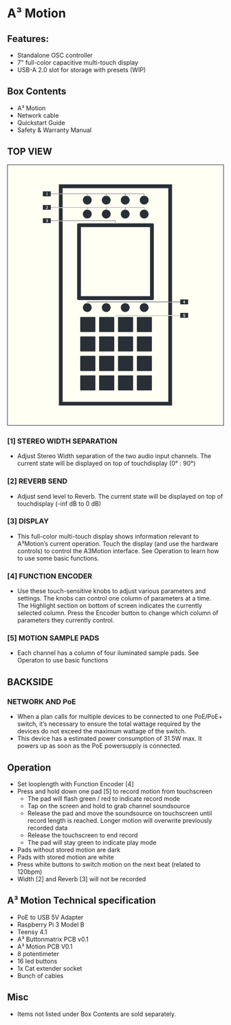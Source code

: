 # A³ Motion
## Features:
- Standalone OSC controller
- 7" full-color capacitive multi-touch display
- USB-A 2.0 slot for storage with presets (WIP)

## Box Contents
- A³ Motion
- Network cable
- Quickstart Guide
- Safety & Warranty Manual

## TOP VIEW
![A³ Motion numbered](pics_user/a3_systen_symbol_moc_numbered.png)

### [1] STEREO WIDTH SEPARATION
- Adjust Stereo Width separation of the two audio input channels. The current state will be displayed on top of touchdisplay (0° : 90°)

### [2] REVERB SEND
- Adjust send level to Reverb. The current state will be displayed on top of touchdisplay (-inf dB to 0 dB)

### [3] DISPLAY
- This full-color multi-touch display shows information relevant to A³Motion’s current operation. Touch the display (and use the hardware controls) to control the A3Motion interface. See Operation to learn how to use some basic functions.

### [4] FUNCTION ENCODER
- Use these touch-sensitive knobs to adjust various parameters and settings. The knobs can control one column of parameters at a time. The Highlight section on bottom of screen indicates the currently selected column. Press the Encoder button to change which column of parameters they currently control.

### [5] MOTION SAMPLE PADS
- Each channel has a column of four iluminated sample pads. See Operaton to use basic functions

## BACKSIDE
### NETWORK AND PoE
- When a plan calls for multiple devices to be connected to one PoE/PoE+ switch, it’s necessary to ensure the total wattage required by the devices do not exceed the maximum wattage of the switch.
- This device has a  estimated power consumption of 31.5W max. It powers up as soon as the PoE powersupply is connected.

## Operation
- Set looplength with Function Encoder [4]
- Press and hold down one pad [5] to record motion from touchscreen 
	- The pad will flash green / red to indicate record mode
	- Tap on the screen and hold to grab channel soundsource
	- Release the pad and move the soundsource on touchscreen until record length is reached. Longer motion will overwrite previously recorded data
	- Release the touchscreen to end record
	- The pad will stay green to indicate play mode
- Pads without stored motion are dark
- Pads with stored motion are white
- Press white buttons to switch motion on the next beat (related to 120bpm)
- Width [2] and Reverb [3] will not be recorded

## A³ Motion Technical specification
- PoE to USB 5V Adapter
- Raspberry Pi 3 Model B
- Teensy 4.1
- A³ Buttonmatrix PCB v0.1
- A³ Motion PCB V0.1
- 8 potentimeter
- 16 led buttons
- 1x Cat extender socket
- Bunch of cables

## Misc
- Items not listed under Box Contents are sold separately.